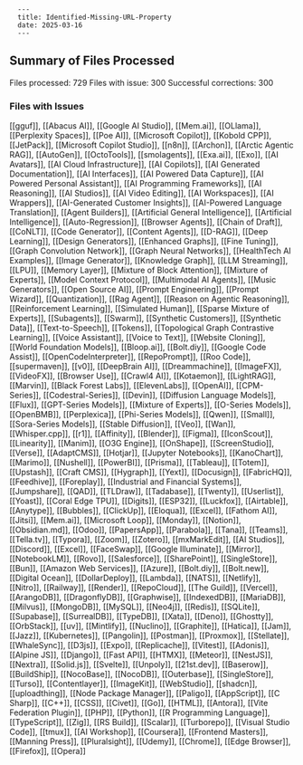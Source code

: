 
      ---
      title: Identified-Missing-URL-Property
      date: 2025-03-16
      ---
## Summary of Files Processed
Files processed: 729
Files with issue: 300
Successful corrections: 300

### Files with Issues
[[gguf]], [[Abacus AI]], [[Google AI Studio]], [[Mem.ai]], [[OLlama]], [[Perplexity Spaces]], [[Poe AI]], [[Microsoft Copilot]], [[Kobold CPP]], [[JetPack]], [[Microsoft Copilot Studio]], [[n8n]], [[Archon]], [[Arctic Agentic RAG]], [[AutoGen]], [[OctoTools]], [[smolagents]], [[Exa.ai]], [[Exo]], [[AI Avatars]], [[AI Cloud Infrastructure]], [[AI Copilots]], [[AI Generated Documentation]], [[AI Interfaces]], [[AI Powered Data Capture]], [[AI Powered Personal Assistant]], [[AI Programming Frameworks]], [[AI Reasoning]], [[AI Studios]], [[AI Video Editing]], [[AI Workspaces]], [[AI Wrappers]], [[AI-Generated Customer Insights]], [[AI-Powered Language Translation]], [[Agent Builders]], [[Artificial General Intelligence]], [[Artificial Intelligence]], [[Auto-Regression]], [[Browser Agents]], [[Chain of Draft]], [[CoNLT]], [[Code Generator]], [[Content Agents]], [[D-RAG]], [[Deep Learning]], [[Design Generators]], [[Enhanced Graphs]], [[Fine Tuning]], [[Graph Convolution Network]], [[Graph Neural Networks]], [[HealthTech AI Examples]], [[Image Generator]], [[Knowledge Graph]], [[LLM Streaming]], [[LPU]], [[Memory Layer]], [[Mixture of Block Attention]], [[Mixture of Experts]], [[Model Context Protocol]], [[Multimodal AI Agents]], [[Music Generators]], [[Open Source AI]], [[Prompt Engineering]], [[Prompt Wizard]], [[Quantization]], [[Rag Agent]], [[Reason on Agentic Reasoning]], [[Reinforcement Learning]], [[Simulated Human]], [[Sparse Mixture of Experts]], [[Subagents]], [[Swarm]], [[Synthetic Customers]], [[Synthetic Data]], [[Text-to-Speech]], [[Tokens]], [[Topological Graph Contrastive Learning]], [[Voice Assistant]], [[Voice to Text]], [[Website Cloning]], [[World Foundation Models]], [[Bloop.ai]], [[Bolt.diy]], [[Google Code Assist]], [[OpenCodeInterpreter]], [[RepoPrompt]], [[Roo Code]], [[supermaven]], [[v0]], [[DeepBrain AI]], [[Dreammachine]], [[ImageFX]], [[VideoFX]], [[Browser Use]], [[Crawl4 AI]], [[Kotaemon]], [[LightRAG]], [[Marvin]], [[Black Forest Labs]], [[ElevenLabs]], [[OpenAI]], [[CPM-Series]], [[Codestral-Series]], [[Devin]], [[Diffusion Language Models]], [[Flux]], [[GPT-Series Models]], [[Mixture of Experts]], [[O-Series Models]], [[OpenBMB]], [[Perplexica]], [[Phi-Series Models]], [[Qwen]], [[Small]], [[Sora-Series Models]], [[Stable Diffusion]], [[Veo]], [[Wan]], [[Whisper.cpp]], [[r1]], [[Affinity]], [[Blender]], [[Figma]], [[IconScout]], [[Linearity]], [[Manim]], [[O3G Engine]], [[OnShape]], [[ScreenStudio]], [[Verse]], [[AdaptCMS]], [[Hotjar]], [[Jupyter Notebooks]], [[KanoChart]], [[Marimo]], [[Nushell]], [[PowerBI]], [[Prisma]], [[Tableau]], [[Totem]], [[Upstash]], [[Craft CMS]], [[Hygraph]], [[Yext]], [[Docusign]], [[FabricHQ]], [[Feedhive]], [[Foreplay]], [[Industrial and Financial Systems]], [[Jumpshare]], [[QAD]], [[TLDraw]], [[Tadabase]], [[Twenty]], [[Userlist]], [[Yoast]], [[Coral Edge TPU]], [[Digits]], [[ESP32]], [[Luckfox]], [[Airtable]], [[Anytype]], [[Bubbles]], [[ClickUp]], [[Eloqua]], [[Excel]], [[Fathom AI]], [[Jitsi]], [[Mem.ai]], [[Microsoft Loop]], [[Monday]], [[Notion]], [[Obsidian.md]], [[Odoo]], [[PapersApp]], [[Parabola]], [[Tana]], [[Teams]], [[Tella.tv]], [[Typora]], [[Zoom]], [[Zotero]], [[mxMarkEdit]], [[AI Studios]], [[Discord]], [[Excel]], [[FaceSwap]], [[Google Illuminate]], [[Mirror]], [[NotebookLM]], [[Rovo]], [[Salesforce]], [[SharePoint]], [[SingleStore]], [[Bun]], [[Amazon Web Services]], [[Azure]], [[Bolt.diy]], [[Bolt.new]], [[Digital Ocean]], [[DollarDeploy]], [[Lambda]], [[NATS]], [[Netlify]], [[Nitro]], [[Railway]], [[Render]], [[RepoCloud]], [[The Guild]], [[Vercel]], [[ArangoDB]], [[DragonflyDB]], [[Graphwise]], [[IndexedDB]], [[MariaDB]], [[Milvus]], [[MongoDB]], [[MySQL]], [[Neo4j]], [[Redis]], [[SQLite]], [[Supabase]], [[SurrealDB]], [[TypeDB]], [[Xata]], [[Deno]], [[Ghostty]], [[OrbStack]], [[uv]], [[Mintlify]], [[Nuclino]], [[Graphite]], [[Hatica]], [[Jam]], [[Jazz]], [[Kubernetes]], [[Pangolin]], [[Postman]], [[Proxmox]], [[Stellate]], [[WhaleSync]], [[D3js]], [[Expo]], [[Replicache]], [[Vitest]], [[Adonis]], [[Alpine JS]], [[Django]], [[Fast API]], [[HTMX]], [[Meteor]], [[NestJS]], [[Nextra]], [[Solid.js]], [[Svelte]], [[Unpoly]], [[21st.dev]], [[Baserow]], [[BuildShip]], [[NocoBase]], [[NocoDB]], [[Outerbase]], [[SingleStore]], [[Turso]], [[Contentlayer]], [[ImageKit]], [[WebStudio]], [[shadcn]], [[uploadthing]], [[Node Package Manager]], [[Paligo]], [[AppScript]], [[C Sharp]], [[C++]], [[CSS]], [[Civet]], [[Go]], [[HTML]], [[Antora]], [[Vite Federation Plugin]], [[PHP]], [[Python]], [[R Programming Language]], [[TypeScript]], [[Zig]], [[RS Build]], [[Scalar]], [[Turborepo]], [[Visual Studio Code]], [[tmux]], [[AI Workshop]], [[Coursera]], [[Frontend Masters]], [[Manning Press]], [[Pluralsight]], [[Udemy]], [[Chrome]], [[Edge Browser]], [[Firefox]], [[Opera]]

